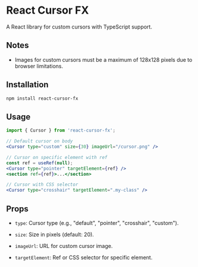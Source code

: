 # React Cursor FX
A React library for custom cursors with TypeScript support.  

## Notes
- Images for custom cursors must be a maximum of 128x128 pixels due to browser limitations.

## Installation
```bash
npm install react-cursor-fx
```

## Usage
```jsx
import { Cursor } from 'react-cursor-fx';

// Default cursor on body
<Cursor type="custom" size={30} imageUrl="/cursor.png" />

// Cursor on specific element with ref
const ref = useRef(null);
<Cursor type="pointer" targetElement={ref} />
<section ref={ref}>...</section>

// Cursor with CSS selector
<Cursor type="crosshair" targetElement=".my-class" />
```

## Props
- `type`: Cursor type (e.g., "default", "pointer", "crosshair", "custom").  

- `size`: Size in pixels (default: 20).  

- `imageUrl`: URL for custom cursor image.  

- `targetElement`: Ref or CSS selector for specific element.  
